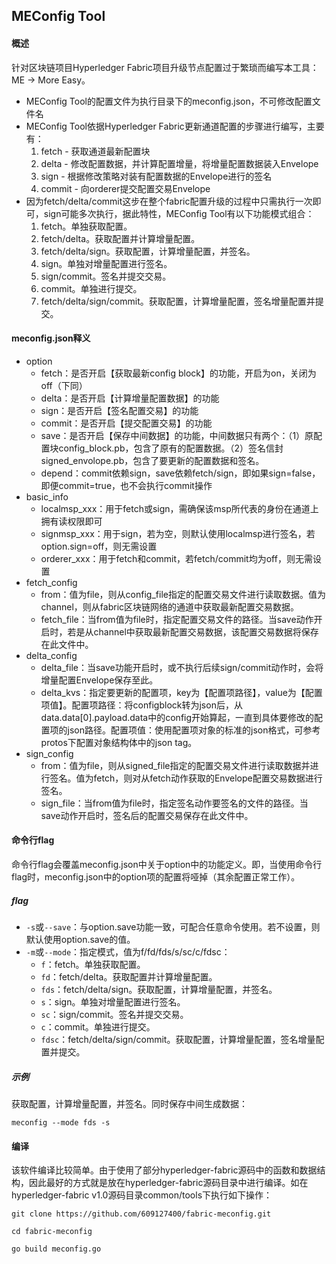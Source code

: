 
## MEConfig Tool

#### 概述

针对区块链项目Hyperledger Fabric项目升级节点配置过于繁琐而编写本工具：ME -> More Easy。

* MEConfig Tool的配置文件为执行目录下的meconfig.json，不可修改配置文件名
* MEConfig Tool依据Hyperledger Fabric更新通道配置的步骤进行编写，主要有：
	1. fetch - 获取通道最新配置块
	2. delta - 修改配置数据，并计算配置增量，将增量配置数据装入Envelope
	3. sign - 根据修改策略对装有配置数据的Envelope进行的签名
	4. commit - 向orderer提交配置交易Envelope
* 因为fetch/delta/commit这步在整个fabric配置升级的过程中只需执行一次即可，sign可能多次执行，据此特性，MEConfig Tool有以下功能模式组合：
	1. fetch。单独获取配置。
	2. fetch/delta。获取配置并计算增量配置。
	3. fetch/delta/sign。获取配置，计算增量配置，并签名。
	4. sign。单独对增量配置进行签名。
	5. sign/commit。签名并提交交易。
	6. commit。单独进行提交。
	7. fetch/delta/sign/commit。获取配置，计算增量配置，签名增量配置并提交。

#### meconfig.json释义

* option
	- fetch：是否开启【获取最新config block】的功能，开启为on，关闭为off（下同）
	- delta：是否开启【计算增量配置数据】的功能
	- sign：是否开启【签名配置交易】的功能
	- commit：是否开启【提交配置交易】的功能
	- save：是否开启【保存中间数据】的功能，中间数据只有两个：（1）原配置块config\_block.pb，包含了原有的配置数据。（2）签名信封signed\_envolope.pb，包含了要更新的配置数据和签名。
	- depend：commit依赖sign，save依赖fetch/sign，即如果sign=false，即便commit=true，也不会执行commit操作
* basic_info
	- localmsp_xxx：用于fetch或sign，需确保该msp所代表的身份在通道上拥有读权限即可
	- signmsp_xxx：用于sign，若为空，则默认使用localmsp进行签名，若option.sign=off，则无需设置
	- orderer_xxx：用于fetch和commit，若fetch/commit均为off，则无需设置
* fetch_config
	- from：值为file，则从config_file指定的配置交易文件进行读取数据。值为channel，则从fabric区块链网络的通道中获取最新配置交易数据。
	- fetch_file：当from值为file时，指定配置交易文件的路径。当save动作开启时，若是从channel中获取最新配置交易数据，该配置交易数据将保存在此文件中。
* delta_config
	- delta_file：当save功能开启时，或不执行后续sign/commit动作时，会将增量配置Envelope保存至此。
	- delta_kvs：指定要更新的配置项，key为【配置项路径】，value为【配置项值】。配置项路径：将configblock转为json后，从data.data[0].payload.data中的config开始算起，一直到具体要修改的配置项的json路径。配置项值：使用配置项对象的标准的json格式，可参考protos下配置对象结构体中的json tag。
* sign_config
	- from：值为file，则从signed_file指定的配置交易文件进行读取数据并进行签名。值为fetch，则对从fetch动作获取的Envelope配置交易数据进行签名。
	- sign_file：当from值为file时，指定签名动作要签名的文件的路径。当save动作开启时，签名后的配置交易保存在此文件中。

#### 命令行flag

命令行flag会覆盖meconfig.json中关于option中的功能定义。即，当使用命令行flag时，meconfig.json中的option项的配置将哑掉（其余配置正常工作）。

##### flag

* `-s`或`--save`：与option.save功能一致，可配合任意命令使用。若不设置，则默认使用option.save的值。
* `-m`或`--mode`：指定模式，值为f/fd/fds/s/sc/c/fdsc：
	- `f`：fetch。单独获取配置。
	- `fd`：fetch/delta。获取配置并计算增量配置。
	- `fds`：fetch/delta/sign。获取配置，计算增量配置，并签名。
	- `s`：sign。单独对增量配置进行签名。
	- `sc`：sign/commit。签名并提交交易。
	- `c`：commit。单独进行提交。
	- `fdsc`：fetch/delta/sign/commit。获取配置，计算增量配置，签名增量配置并提交。

##### 示例

获取配置，计算增量配置，并签名。同时保存中间生成数据：

`meconfig --mode fds -s`

#### 编译

该软件编译比较简单。由于使用了部分hyperledger-fabric源码中的函数和数据结构，因此最好的方式就是放在hyperledger-fabric源码目录中进行编译。如在hyperledger-fabric v1.0源码目录common/tools下执行如下操作：

```git clone https://github.com/609127400/fabric-meconfig.git```

```cd fabric-meconfig```

```go build meconfig.go```


